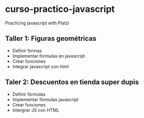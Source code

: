 # curso-practico-javascript
Practicing javascript with Platzi

## Taller 1: Figuras geométricas

- Definir formas
- Implementar formulas en javascript
- Crear funciones
- Integrar javascript con html

## Taler 2: Descuentos en tienda super dupis

- Definir fórmulas
- Implementar fórmulas javascript
- Crear funciones 
- Intergrar JS con HTML
